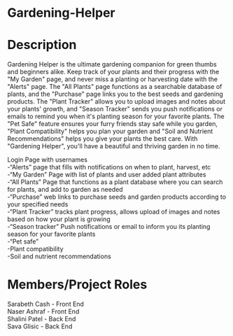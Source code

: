 # Gardening-Helper

# Description
Gardening Helper is the ultimate gardening companion for green thumbs and beginners alike. Keep track of your plants and their progress with the "My Garden" page, and never miss a planting or harvesting date with the "Alerts" page. The "All Plants" page functions as a searchable database of plants, and the "Purchase" page links you to the best seeds and gardening products. The "Plant Tracker" allows you to upload images and notes about your plants' growth, and "Season Tracker" sends you push notifications or emails to remind you when it's planting season for your favorite plants. The "Pet Safe" feature ensures your furry friends stay safe while you garden, "Plant Compatibility" helps you plan your garden and "Soil and Nutrient Recommendations" helps you give your plants the best care. With "Gardening Helper", you'll have a beautiful and thriving garden in no time.
  
Login Page with usernames  
-“Alerts” page that fills with notifications on when to plant, harvest, etc  
-“My Garden” Page with list of plants and user added plant attributes  
-“All Plants” Page that functions as a plant database where you can search for plants, and add to garden as needed  
-“Purchase” web links to purchase seeds and garden products according to your specified needs  
-“Plant Tracker” tracks plant progress, allows upload of images and notes based on how your plant is growing  
-“Season tracker” Push notifications or email to inform you its planting season for your favorite plants  
-“Pet safe”  
-Plant compatibility  
-Soil and nutrient recommendations  

# Members/Project Roles  
Sarabeth Cash - Front End  
Naser Ashraf - Front End  
Shalini Patel - Back End  
Sava Glisic - Back End  
